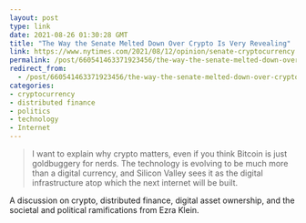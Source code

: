 ```yaml
---
layout: post
type: link
date: 2021-08-26 01:30:28 GMT
title: "The Way the Senate Melted Down Over Crypto Is Very Revealing"
link: https://www.nytimes.com/2021/08/12/opinion/senate-cryptocurrency.html
permalink: /post/660541463371923456/the-way-the-senate-melted-down-over-crypto-is-very
redirect_from: 
  - /post/660541463371923456/the-way-the-senate-melted-down-over-crypto-is-very
categories:
- cryptocurrency
- distributed finance
- politics
- technology
- Internet
---
```

<blockquote>I want to explain why crypto matters, even if you think Bitcoin is just goldbuggery for nerds. The technology is evolving to be much more than a digital currency, and Silicon Valley sees it as the digital infrastructure atop which the next internet will be built.</blockquote>
<p>A discussion on crypto, distributed finance, digital asset ownership, and the societal and political ramifications from Ezra Klein.</p>